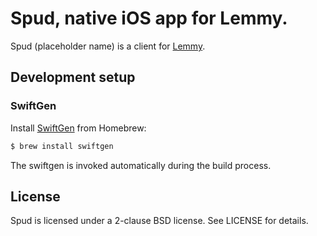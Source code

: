# Spud, native iOS app for Lemmy.

Spud (placeholder name) is a client for [Lemmy](https://join-lemmy.org).

## Development setup

### SwiftGen

Install [SwiftGen](https://github.com/SwiftGen/SwiftGen) from Homebrew:

```sh
$ brew install swiftgen
```

The swiftgen is invoked automatically during the build process.

## License

Spud is licensed under a 2-clause BSD license. See LICENSE for details.
